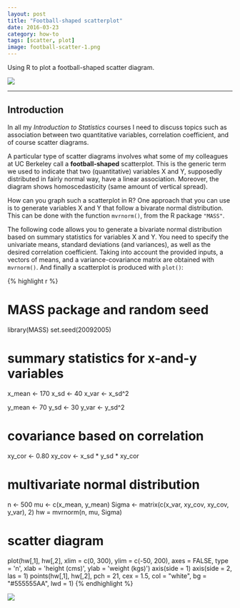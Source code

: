 ```yaml
---
layout: post
title: "Football-shaped scatterplot"
date: 2016-03-23
category: how-to
tags: [scatter, plot]
image: football-scatter-1.png
---
```


Using R to plot a football-shaped scatter diagram.

<!--more-->

<img src="{{ site.baseurl }}/figs/code-2016-03-23-football-shaped-scatterplot/football-scatter-1.png">

<hr/>

## Introduction

In all my _Introduction to Statistics_ courses I need to discuss topics such 
as association between two quantitative variables, correlation coefficient,
and of course scatter diagrams.

A particular type of scatter diagrams involves what some of my colleagues 
at UC Berkeley call a __football-shaped__ scatterplot. This is the generic
term we used to indicate that two (quantitative) variables X and Y, 
supposedly distributed in fairly normal way, have a linear association. 
Moreover, the diagram shows homoscedasticity (same amount of vertical spread).

How can you graph such a scatterplot in R? One approach that you can use is 
to generate variables X and Y that follow a bivarate normal distribution. This
can be done with the function `mvrnorm()`, from the R package `"MASS"`.

The following code allows you to generate a bivariate normal distribution
based on summary statistics for variables X and Y. You need to specify the 
univariate means, standard deviations (and variances), as well as the 
desired correlation coefficient. Taking into account the provided inputs, 
a vectors of means, and a variance-covariance matrix are obtained with 
`mvrnorm()`. And finally a scatterplot is produced with `plot()`:



{% highlight r %}
# MASS package and random seed
library(MASS)
set.seed(20092005)

# summary statistics for x-and-y variables
x_mean <- 170
x_sd <- 40
x_var <- x_sd^2

y_mean <- 70
y_sd <- 30
y_var <- y_sd^2


# covariance based on correlation
xy_cor <- 0.80
xy_cov <- x_sd * y_sd * xy_cor


# multivariate normal distribution
n <- 500
mu <- c(x_mean, y_mean)
Sigma <- matrix(c(x_var, xy_cov, xy_cov, y_var), 2)
hw = mvrnorm(n, mu, Sigma)


# scatter diagram
plot(hw[,1], hw[,2], 
     xlim = c(0, 300), ylim = c(-50, 200),
     axes = FALSE, type = 'n',
     xlab = 'height (cms)', ylab = 'weight (kgs)')
axis(side = 1)
axis(side = 2, las = 1)
points(hw[,1], hw[,2], pch = 21, cex = 1.5, col = "white",
       bg = "#555555AA", lwd = 1)
{% endhighlight %}

<img src="{{ site.baseurl }}/figs/code-2016-03-23-football-shaped-scatterplot/football-scatter-1.png">
